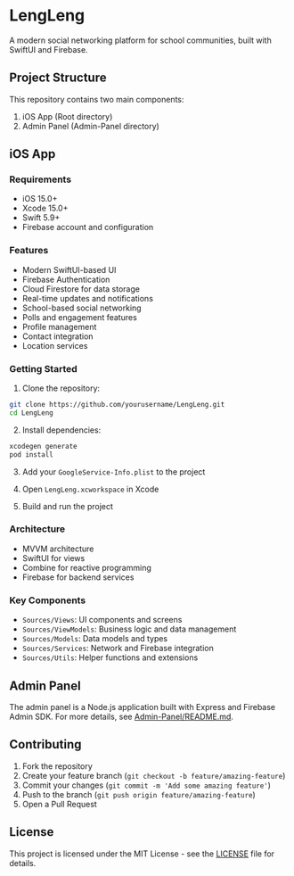 # LengLeng

A modern social networking platform for school communities, built with SwiftUI and Firebase.

## Project Structure

This repository contains two main components:

1. iOS App (Root directory)
2. Admin Panel (Admin-Panel directory)

## iOS App

### Requirements

- iOS 15.0+
- Xcode 15.0+
- Swift 5.9+
- Firebase account and configuration

### Features

- Modern SwiftUI-based UI
- Firebase Authentication
- Cloud Firestore for data storage
- Real-time updates and notifications
- School-based social networking
- Polls and engagement features
- Profile management
- Contact integration
- Location services

### Getting Started

1. Clone the repository:
```bash
git clone https://github.com/yourusername/LengLeng.git
cd LengLeng
```

2. Install dependencies:
```bash
xcodegen generate
pod install
```

3. Add your `GoogleService-Info.plist` to the project

4. Open `LengLeng.xcworkspace` in Xcode

5. Build and run the project

### Architecture

- MVVM architecture
- SwiftUI for views
- Combine for reactive programming
- Firebase for backend services

### Key Components

- `Sources/Views`: UI components and screens
- `Sources/ViewModels`: Business logic and data management
- `Sources/Models`: Data models and types
- `Sources/Services`: Network and Firebase integration
- `Sources/Utils`: Helper functions and extensions

## Admin Panel

The admin panel is a Node.js application built with Express and Firebase Admin SDK. For more details, see [Admin-Panel/README.md](Admin-Panel/README.md).

## Contributing

1. Fork the repository
2. Create your feature branch (`git checkout -b feature/amazing-feature`)
3. Commit your changes (`git commit -m 'Add some amazing feature'`)
4. Push to the branch (`git push origin feature/amazing-feature`)
5. Open a Pull Request

## License

This project is licensed under the MIT License - see the [LICENSE](LICENSE) file for details. 